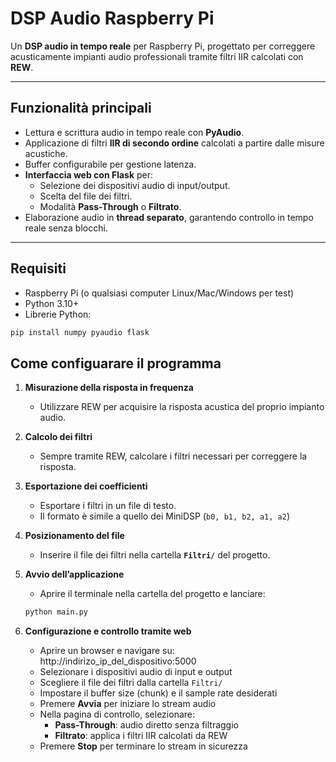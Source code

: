 # DSP Audio Raspberry Pi

Un **DSP audio in tempo reale** per Raspberry Pi, progettato per correggere acusticamente impianti audio professionali tramite filtri IIR calcolati con **REW**.

---

## Funzionalità principali

- Lettura e scrittura audio in tempo reale con **PyAudio**.  
- Applicazione di filtri **IIR di secondo ordine** calcolati a partire dalle misure acustiche.  
- Buffer configurabile per gestione latenza.  
- **Interfaccia web con Flask** per:
  - Selezione dei dispositivi audio di input/output.  
  - Scelta del file dei filtri.  
  - Modalità **Pass-Through** o **Filtrato**.  
- Elaborazione audio in **thread separato**, garantendo controllo in tempo reale senza blocchi.

---

## Requisiti

- Raspberry Pi (o qualsiasi computer Linux/Mac/Windows per test)  
- Python 3.10+  
- Librerie Python:

```bash
pip install numpy pyaudio flask
```


## Come configuarare il programma

1. **Misurazione della risposta in frequenza**  
   - Utilizzare REW per acquisire la risposta acustica del proprio impianto audio.

2. **Calcolo dei filtri**  
   - Sempre tramite REW, calcolare i filtri necessari per correggere la risposta.

3. **Esportazione dei coefficienti**  
   - Esportare i filtri in un file di testo.  
   - Il formato è simile a quello dei MiniDSP (`b0, b1, b2, a1, a2`)

4. **Posizionamento del file**  
   - Inserire il file dei filtri nella cartella **`Filtri/`** del progetto.

5. **Avvio dell’applicazione**  
   - Aprire il terminale nella cartella del progetto e lanciare:
   ```bash
   python main.py
   
6. **Configurazione e controllo tramite web**  
   - Aprire un browser e navigare su: http://indirizo_ip_del_dispositivo:5000
   - Selezionare i dispositivi audio di input e output  
   - Scegliere il file dei filtri dalla cartella `Filtri/`  
   - Impostare il buffer size (chunk) e il sample rate desiderati  
   - Premere **Avvia** per iniziare lo stream audio  
   - Nella pagina di controllo, selezionare:
     - **Pass-Through**: audio diretto senza filtraggio  
     - **Filtrato**: applica i filtri IIR calcolati da REW  
   - Premere **Stop** per terminare lo stream in sicurezza



